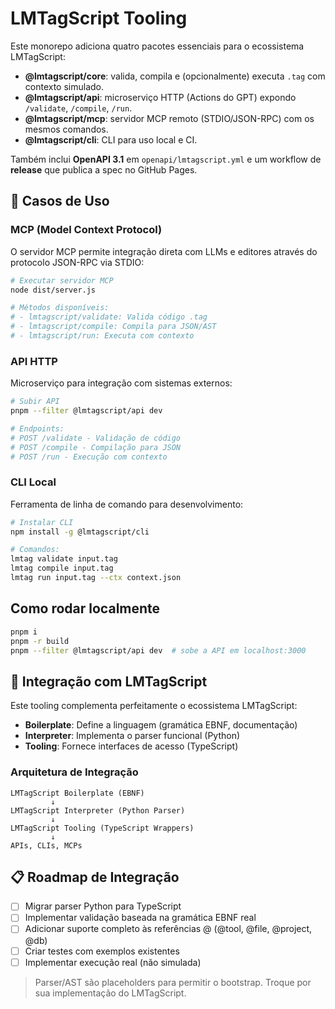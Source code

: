 # LMTagScript Tooling

Este monorepo adiciona quatro pacotes essenciais para o ecossistema LMTagScript:
- **@lmtagscript/core**: valida, compila e (opcionalmente) executa `.tag` com contexto simulado.
- **@lmtagscript/api**: microserviço HTTP (Actions do GPT) expondo `/validate`, `/compile`, `/run`.
- **@lmtagscript/mcp**: servidor MCP remoto (STDIO/JSON-RPC) com os mesmos comandos.
- **@lmtagscript/cli**: CLI para uso local e CI.

Também inclui **OpenAPI 3.1** em `openapi/lmtagscript.yml` e um workflow de **release** que publica a spec no GitHub Pages.

## 🚀 Casos de Uso

### MCP (Model Context Protocol)
O servidor MCP permite integração direta com LLMs e editores através do protocolo JSON-RPC via STDIO:

```bash
# Executar servidor MCP
node dist/server.js

# Métodos disponíveis:
# - lmtagscript/validate: Valida código .tag
# - lmtagscript/compile: Compila para JSON/AST
# - lmtagscript/run: Executa com contexto
```

### API HTTP
Microserviço para integração com sistemas externos:

```bash
# Subir API
pnpm --filter @lmtagscript/api dev

# Endpoints:
# POST /validate - Validação de código
# POST /compile - Compilação para JSON
# POST /run - Execução com contexto
```

### CLI Local
Ferramenta de linha de comando para desenvolvimento:

```bash
# Instalar CLI
npm install -g @lmtagscript/cli

# Comandos:
lmtag validate input.tag
lmtag compile input.tag
lmtag run input.tag --ctx context.json
```

## Como rodar localmente
```bash
pnpm i
pnpm -r build
pnpm --filter @lmtagscript/api dev  # sobe a API em localhost:3000
```

## 🔧 Integração com LMTagScript

Este tooling complementa perfeitamente o ecossistema LMTagScript:

- **Boilerplate**: Define a linguagem (gramática EBNF, documentação)
- **Interpreter**: Implementa o parser funcional (Python)
- **Tooling**: Fornece interfaces de acesso (TypeScript)

### Arquitetura de Integração

```
LMTagScript Boilerplate (EBNF)
         ↓
LMTagScript Interpreter (Python Parser)
         ↓
LMTagScript Tooling (TypeScript Wrappers)
         ↓
APIs, CLIs, MCPs
```

## 📋 Roadmap de Integração

- [ ] Migrar parser Python para TypeScript
- [ ] Implementar validação baseada na gramática EBNF real
- [ ] Adicionar suporte completo às referências @ (@tool, @file, @project, @db)
- [ ] Criar testes com exemplos existentes
- [ ] Implementar execução real (não simulada)

> Parser/AST são placeholders para permitir o bootstrap. Troque por sua implementação do LMTagScript.
